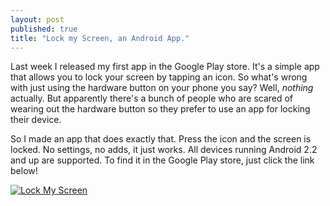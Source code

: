 ```yaml
---
layout: post
published: true
title: "Lock my Screen, an Android App."
---
```


Last week I released my first app in the Google Play store. It's a simple app that allows you to lock your screen by tapping an icon. So what's wrong with just using the hardware button on your phone you say? Well, *nothing* actually. But apparently there's a bunch of people who are scared of wearing out the hardware button so they prefer to use an app for locking their device.

So I made an app that does exactly that. Press the icon and the screen is locked. No settings, no adds, it just works. All devices running Android 2.2 and up are supported. To find it in the Google Play store, just click the link below!

[![Lock My Screen](http://developer.android.com/images/brand/en_generic_rgb_wo_45.png)](http://play.google.com/store/apps/details?id=com.thirstyturtle.lockmyscreen)